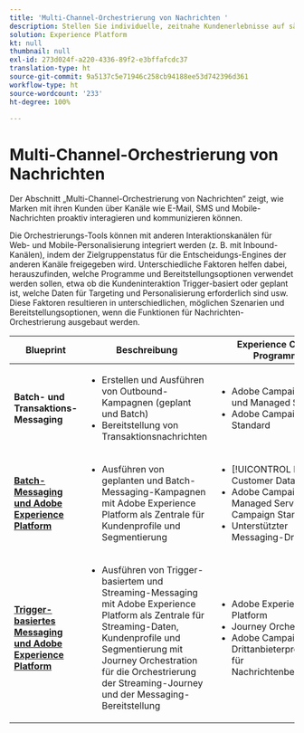```yaml
---
title: 'Multi-Channel-Orchestrierung von Nachrichten '
description: Stellen Sie individuelle, zeitnahe Kundenerlebnisse auf sämtlichen Geräten bereit.
solution: Experience Platform
kt: null
thumbnail: null
exl-id: 273d024f-a220-4336-89f2-e3bffafcdc37
translation-type: ht
source-git-commit: 9a5137c5e71946c258cb94188ee53d742396d361
workflow-type: ht
source-wordcount: '233'
ht-degree: 100%

---
```


# Multi-Channel-Orchestrierung von Nachrichten

Der Abschnitt „Multi-Channel-Orchestrierung von Nachrichten“ zeigt, wie Marken mit ihren Kunden über Kanäle wie E-Mail, SMS und Mobile-Nachrichten proaktiv interagieren und kommunizieren können.

Die Orchestrierungs-Tools können mit anderen Interaktionskanälen für Web- und Mobile-Personalisierung integriert werden (z. B. mit Inbound-Kanälen), indem der Zielgruppenstatus für die Entscheidungs-Engines der anderen Kanäle freigegeben wird. Unterschiedliche Faktoren helfen dabei, herauszufinden, welche Programme und Bereitstellungsoptionen verwendet werden sollen, etwa ob die Kundeninteraktion Trigger-basiert oder geplant ist, welche Daten für Targeting und Personalisierung erforderlich sind usw. Diese Faktoren resultieren in unterschiedlichen, möglichen Szenarien und Bereitstellungsoptionen, wenn die Funktionen für Nachrichten-Orchestrierung ausgebaut werden.


| Blueprint | Beschreibung | Experience Cloud-Programme |
|---|---|---|
| **Batch- und Transaktions-Messaging** | <ul><li>Erstellen und Ausführen von Outbound-Kampagnen (geplant und Batch)</li><li>Bereitstellung von Transaktionsnachrichten</li></ul> | <ul><li>Adobe Campaign Classic und Managed Services</li><li>Adobe Campaign Standard</li></ul> |
| **[Batch-Messaging und Adobe Experience Platform](batch-messaging.md)** | <ul><li>Ausführen von geplanten und Batch-Messaging-Kampagnen mit Adobe Experience Platform als Zentrale für Kundenprofile und Segmentierung</li></ul> | <ul><li>[!UICONTROL Real-Time Customer Data Platform]</li><li>Adobe Campaign Classic, Managed Services oder Campaign Standard</li><li>Unterstützter Messaging-Drittanbieter</li></ul> |
| **[Trigger-basiertes Messaging und Adobe Experience Platform](triggered-messaging.md)** | <ul><li>Ausführen von Trigger-basiertem und Streaming-Messaging mit Adobe Experience Platform als Zentrale für Streaming-Daten, Kundenprofile und Segmentierung mit Journey Orchestration für die Orchestrierung der Streaming-Journey und der Messaging-Bereitstellung</li></ul> | <ul><li>Adobe Experience Platform</li><li>Journey Orchestration</li><li>Adobe Campaign oder Drittanbieterprogramm für Nachrichtenbereitstellung</li></ul> |
